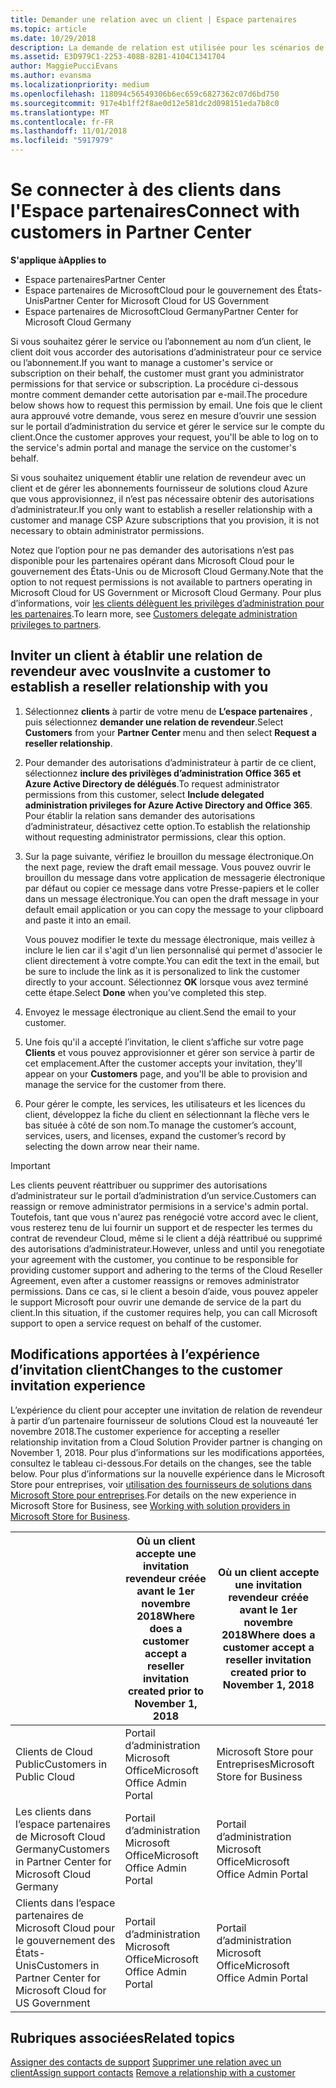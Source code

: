 ```yaml
---
title: Demander une relation avec un client | Espace partenaires
ms.topic: article
ms.date: 10/29/2018
description: La demande de relation est utilisée pour les scénarios de type Multipartenaire et Multicanal. Elle est également utile si un client supprime vos privilèges d’administration délégués et si vous devez les restaurer pour fournir des services d’approvisionnement ou de support.
ms.assetid: E3D979C1-2253-408B-82B1-4104C1341704
author: MaggiePucciEvans
ms.author: evansma
ms.localizationpriority: medium
ms.openlocfilehash: 118094c56549306b6ec659c6827362c07d6bd750
ms.sourcegitcommit: 917e4b1ff2f8ae0d12e581dc2d098151eda7b8c0
ms.translationtype: MT
ms.contentlocale: fr-FR
ms.lasthandoff: 11/01/2018
ms.locfileid: "5917979"
---
```

# <a name="connect-with-customers-in-partner-center"></a><span data-ttu-id="b7e6a-104">Se connecter à des clients dans l'Espace partenaires</span><span class="sxs-lookup"><span data-stu-id="b7e6a-104">Connect with customers in Partner Center</span></span>

**<span data-ttu-id="b7e6a-105">S'applique à</span><span class="sxs-lookup"><span data-stu-id="b7e6a-105">Applies to</span></span>**

-  <span data-ttu-id="b7e6a-106">Espace partenaires</span><span class="sxs-lookup"><span data-stu-id="b7e6a-106">Partner Center</span></span>
-  <span data-ttu-id="b7e6a-107">Espace partenaires de MicrosoftCloud pour le gouvernement des États-Unis</span><span class="sxs-lookup"><span data-stu-id="b7e6a-107">Partner Center for Microsoft Cloud for US Government</span></span>
-  <span data-ttu-id="b7e6a-108">Espace partenaires de MicrosoftCloud Germany</span><span class="sxs-lookup"><span data-stu-id="b7e6a-108">Partner Center for Microsoft Cloud Germany</span></span>

<span data-ttu-id="b7e6a-109">Si vous souhaitez gérer le service ou l’abonnement au nom d’un client, le client doit vous accorder des autorisations d’administrateur pour ce service ou l’abonnement.</span><span class="sxs-lookup"><span data-stu-id="b7e6a-109">If you want to manage a customer's service or subscription on their behalf, the customer must grant you administrator permissions for that service or subscription.</span></span> <span data-ttu-id="b7e6a-110">La procédure ci-dessous montre comment demander cette autorisation par e-mail.</span><span class="sxs-lookup"><span data-stu-id="b7e6a-110">The procedure below shows how to request this permission by email.</span></span> <span data-ttu-id="b7e6a-111">Une fois que le client aura approuvé votre demande, vous serez en mesure d’ouvrir une session sur le portail d’administration du service et gérer le service sur le compte du client.</span><span class="sxs-lookup"><span data-stu-id="b7e6a-111">Once the customer approves your request, you'll be able to log on to the service's admin portal and manage the service on the customer's behalf.</span></span> 

<span data-ttu-id="b7e6a-112">Si vous souhaitez uniquement établir une relation de revendeur avec un client et de gérer les abonnements fournisseur de solutions cloud Azure que vous approvisionnez, il n’est pas nécessaire obtenir des autorisations d’administrateur.</span><span class="sxs-lookup"><span data-stu-id="b7e6a-112">If you only want to establish a reseller relationship with a customer and manage CSP Azure subscriptions that you provision, it is not necessary to obtain administrator permissions.</span></span>

<span data-ttu-id="b7e6a-113">Notez que l’option pour ne pas demander des autorisations n’est pas disponible pour les partenaires opérant dans Microsoft Cloud pour le gouvernement des États-Unis ou de Microsoft Cloud Germany.</span><span class="sxs-lookup"><span data-stu-id="b7e6a-113">Note that the option to not request permissions is not available to partners operating in Microsoft Cloud for US Government or Microsoft Cloud Germany.</span></span> <span data-ttu-id="b7e6a-114">Pour plus d’informations, voir [les clients délèguent les privilèges d’administration pour les partenaires](https://docs.microsoft.com/en-us/partner-center/customers_revoke_admin_privileges).</span><span class="sxs-lookup"><span data-stu-id="b7e6a-114">To learn more, see [Customers delegate administration privileges to partners](https://docs.microsoft.com/en-us/partner-center/customers_revoke_admin_privileges).</span></span>


## <a name="invite-a-customer-to-establish-a-reseller-relationship-with-you"></a><span data-ttu-id="b7e6a-115">Inviter un client à établir une relation de revendeur avec vous</span><span class="sxs-lookup"><span data-stu-id="b7e6a-115">Invite a customer to establish a reseller relationship with you</span></span>

1.  <span data-ttu-id="b7e6a-116">Sélectionnez **clients** à partir de votre menu de **L’espace partenaires** , puis sélectionnez **demander une relation de revendeur**.</span><span class="sxs-lookup"><span data-stu-id="b7e6a-116">Select **Customers** from your **Partner Center** menu and then select **Request a reseller relationship**.</span></span>

2.  <span data-ttu-id="b7e6a-117">Pour demander des autorisations d’administrateur à partir de ce client, sélectionnez **inclure des privilèges d’administration Office 365 et Azure Active Directory de délégués**.</span><span class="sxs-lookup"><span data-stu-id="b7e6a-117">To request administrator permissions from this customer, select **Include delegated administration privileges for Azure Active Directory and Office 365**.</span></span> <span data-ttu-id="b7e6a-118">Pour établir la relation sans demander des autorisations d’administrateur, désactivez cette option.</span><span class="sxs-lookup"><span data-stu-id="b7e6a-118">To establish the relationship without requesting administrator permissions, clear this option.</span></span> 

3.  <span data-ttu-id="b7e6a-119">Sur la page suivante, vérifiez le brouillon du message électronique.</span><span class="sxs-lookup"><span data-stu-id="b7e6a-119">On the next page, review the draft email message.</span></span> <span data-ttu-id="b7e6a-120">Vous pouvez ouvrir le brouillon du message dans votre application de messagerie électronique par défaut ou copier ce message dans votre Presse-papiers et le coller dans un message électronique.</span><span class="sxs-lookup"><span data-stu-id="b7e6a-120">You can open the draft message in your default email application or you can copy the message to your clipboard and paste it into an email.</span></span> 

    <span data-ttu-id="b7e6a-121">Vous pouvez modifier le texte du message électronique, mais veillez à inclure le lien car il s'agit d'un lien personnalisé qui permet d'associer le client directement à votre compte.</span><span class="sxs-lookup"><span data-stu-id="b7e6a-121">You can edit the text in the email, but be sure to include the link as it is personalized to link the customer directly to your account.</span></span> <span data-ttu-id="b7e6a-122">Sélectionnez **OK** lorsque vous avez terminé cette étape.</span><span class="sxs-lookup"><span data-stu-id="b7e6a-122">Select **Done** when you’ve completed this step.</span></span>

3.  <span data-ttu-id="b7e6a-123">Envoyez le message électronique au client.</span><span class="sxs-lookup"><span data-stu-id="b7e6a-123">Send the email to your customer.</span></span>

5.  <span data-ttu-id="b7e6a-124">Une fois qu'il a accepté l’invitation, le client s’affiche sur votre page **Clients** et vous pouvez approvisionner et gérer son service à partir de cet emplacement.</span><span class="sxs-lookup"><span data-stu-id="b7e6a-124">After the customer accepts your invitation, they'll appear on your **Customers** page, and you'll be able to provision and manage the service for the customer from there.</span></span>

 
6.  <span data-ttu-id="b7e6a-125">Pour gérer le compte, les services, les utilisateurs et les licences du client, développez la fiche du client en sélectionnant la flèche vers le bas située à côté de son nom.</span><span class="sxs-lookup"><span data-stu-id="b7e6a-125">To manage the customer’s account, services, users, and licenses, expand the customer’s record by selecting the down arrow near their name.</span></span>


> [!IMPORTANT]  
> <span data-ttu-id="b7e6a-126">Les clients peuvent réattribuer ou supprimer des autorisations d’administrateur sur le portail d’administration d’un service.</span><span class="sxs-lookup"><span data-stu-id="b7e6a-126">Customers can reassign or remove administrator permisions in a service's admin portal.</span></span> <span data-ttu-id="b7e6a-127">Toutefois, tant que vous n'aurez pas renégocié votre accord avec le client, vous resterez tenu de lui fournir un support et de respecter les termes du contrat de revendeur Cloud, même si le client a déjà réattribué ou supprimé des autorisations d’administrateur.</span><span class="sxs-lookup"><span data-stu-id="b7e6a-127">However, unless and until you renegotiate your agreement with the customer, you continue to be responsible for providing customer support and adhering to the terms of the Cloud Reseller Agreement, even after a customer reassigns or removes administrator permissions.</span></span> <span data-ttu-id="b7e6a-128">Dans ce cas, si le client a besoin d’aide, vous pouvez appeler le support Microsoft pour ouvrir une demande de service de la part du client.</span><span class="sxs-lookup"><span data-stu-id="b7e6a-128">In this situation, if the customer requires help, you can call Microsoft support to open a service request on behalf of the customer.</span></span>

## <a name="changes-to-the-customer-invitation-experience"></a><span data-ttu-id="b7e6a-129">Modifications apportées à l’expérience d’invitation client</span><span class="sxs-lookup"><span data-stu-id="b7e6a-129">Changes to the customer invitation experience</span></span>
<span data-ttu-id="b7e6a-130">L’expérience du client pour accepter une invitation de relation de revendeur à partir d’un partenaire fournisseur de solutions Cloud est la nouveauté 1er novembre 2018.</span><span class="sxs-lookup"><span data-stu-id="b7e6a-130">The customer experience for accepting a reseller relationship invitation from a Cloud Solution Provider partner is changing on November 1, 2018.</span></span> <span data-ttu-id="b7e6a-131">Pour plus d’informations sur les modifications apportées, consultez le tableau ci-dessous.</span><span class="sxs-lookup"><span data-stu-id="b7e6a-131">For details on the changes, see the table below.</span></span> <span data-ttu-id="b7e6a-132">Pour plus d’informations sur la nouvelle expérience dans le Microsoft Store pour entreprises, voir [utilisation des fournisseurs de solutions dans Microsoft Store pour entreprises](https://docs.microsoft.com/en-us/microsoft-store/work-with-partner-microsoft-store-business).</span><span class="sxs-lookup"><span data-stu-id="b7e6a-132">For details on the new experience in Microsoft Store for Business, see [Working with solution providers in Microsoft Store for Business](https://docs.microsoft.com/en-us/microsoft-store/work-with-partner-microsoft-store-business).</span></span>

|  | <span data-ttu-id="b7e6a-133">Où un client accepte une invitation revendeur créée avant le 1er novembre 2018</span><span class="sxs-lookup"><span data-stu-id="b7e6a-133">Where does a customer accept a reseller invitation created prior to November 1, 2018</span></span> | <span data-ttu-id="b7e6a-134">Où un client accepte une invitation revendeur créée avant le 1er novembre 2018</span><span class="sxs-lookup"><span data-stu-id="b7e6a-134">Where does a customer accept a reseller invitation created prior to November 1, 2018</span></span> |
|---------|---------|---------
| <span data-ttu-id="b7e6a-135">Clients de Cloud Public</span><span class="sxs-lookup"><span data-stu-id="b7e6a-135">Customers in Public Cloud</span></span> | <span data-ttu-id="b7e6a-136">Portail d’administration Microsoft Office</span><span class="sxs-lookup"><span data-stu-id="b7e6a-136">Microsoft Office Admin Portal</span></span> | <span data-ttu-id="b7e6a-137">Microsoft Store pour Entreprises</span><span class="sxs-lookup"><span data-stu-id="b7e6a-137">Microsoft Store for Business</span></span> |
| <span data-ttu-id="b7e6a-138">Les clients dans l’espace partenaires de Microsoft Cloud Germany</span><span class="sxs-lookup"><span data-stu-id="b7e6a-138">Customers in Partner Center for Microsoft Cloud Germany</span></span> | <span data-ttu-id="b7e6a-139">Portail d’administration Microsoft Office</span><span class="sxs-lookup"><span data-stu-id="b7e6a-139">Microsoft Office Admin Portal</span></span> | <span data-ttu-id="b7e6a-140">Portail d’administration Microsoft Office</span><span class="sxs-lookup"><span data-stu-id="b7e6a-140">Microsoft Office Admin Portal</span></span> |
| <span data-ttu-id="b7e6a-141">Clients dans l’espace partenaires de Microsoft Cloud pour le gouvernement des États-Unis</span><span class="sxs-lookup"><span data-stu-id="b7e6a-141">Customers in Partner Center for Microsoft Cloud for US Government</span></span> | <span data-ttu-id="b7e6a-142">Portail d’administration Microsoft Office</span><span class="sxs-lookup"><span data-stu-id="b7e6a-142">Microsoft Office Admin Portal</span></span> | <span data-ttu-id="b7e6a-143">Portail d’administration Microsoft Office</span><span class="sxs-lookup"><span data-stu-id="b7e6a-143">Microsoft Office Admin Portal</span></span> |


## <a name="related-topics"></a><span data-ttu-id="b7e6a-144">Rubriques associées</span><span class="sxs-lookup"><span data-stu-id="b7e6a-144">Related topics</span></span>

<span data-ttu-id="b7e6a-145">[Assigner des contacts de support](assign-support-contacts.md)
[Supprimer une relation avec un client](remove-a-relationship.md)</span><span class="sxs-lookup"><span data-stu-id="b7e6a-145">[Assign support contacts](assign-support-contacts.md)
[Remove a relationship with a customer](remove-a-relationship.md)</span></span>